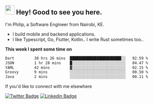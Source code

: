 <h2><img src="https://slackmojis.com/emojis/3643-cool-doge/download" width="30"/> Hey! Good to see you here.</h2>

<p>I'm Philip, a Software Engineer from Nairobi, KE. 

- I build mobile and backend applications.
- I like Typescript, Go, Flutter, Kotlin.. I write Rust sometimes too..</p>

**This week I spent some time on**
<!--START_SECTION:waka-->

```txt
Dart         30 hrs 26 mins  ███████████████████████░░   92.59 %
JSON         1 hr 28 mins    █░░░░░░░░░░░░░░░░░░░░░░░░   04.47 %
YAML         42 mins         ▓░░░░░░░░░░░░░░░░░░░░░░░░   02.15 %
Groovy       9 mins          ░░░░░░░░░░░░░░░░░░░░░░░░░   00.50 %
Java         2 mins          ░░░░░░░░░░░░░░░░░░░░░░░░░   00.11 %
```

<!--END_SECTION:waka-->

If you'd like to connect with me elsewhere

[![Twitter Badge](https://img.shields.io/badge/-Twitter-1ca0f1?style=flat-square&labelColor=1ca0f1&logo=twitter&logoColor=white&link=https://twitter.com/_diogorodrigues)](https://twitter.com/kimathiphil)  [![Linkedin Badge](https://img.shields.io/badge/-LinkedIn-blue?style=flat-square&logo=Linkedin&logoColor=white&link=https://www.linkedin.com/in/philip-kimathi-2604a9114/)](https://www.linkedin.com/in/philip-kimathi-2604a9114/)
